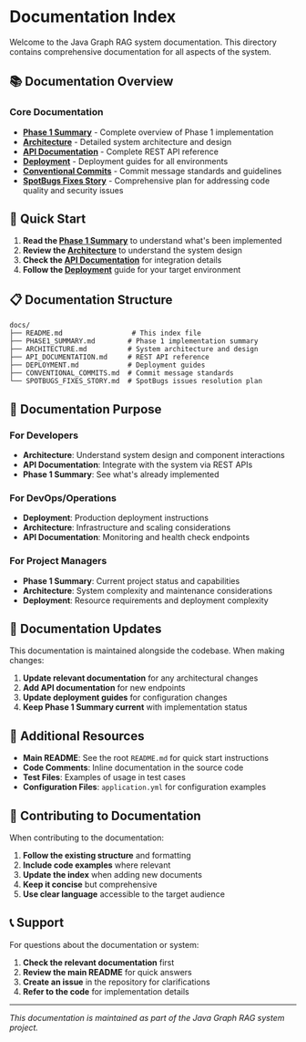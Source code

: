 # Documentation Index

Welcome to the Java Graph RAG system documentation. This directory contains comprehensive documentation for all aspects of the system.

## 📚 Documentation Overview

### Core Documentation

- **[Phase 1 Summary](PHASE1_SUMMARY.md)** - Complete overview of Phase 1 implementation
- **[Architecture](ARCHITECTURE.md)** - Detailed system architecture and design
- **[API Documentation](API_DOCUMENTATION.md)** - Complete REST API reference
- **[Deployment](DEPLOYMENT.md)** - Deployment guides for all environments
- **[Conventional Commits](CONVENTIONAL_COMMITS.md)** - Commit message standards and guidelines
- **[SpotBugs Fixes Story](SPOTBUGS_FIXES_STORY.md)** - Comprehensive plan for addressing code quality and security issues

## 🚀 Quick Start

1. **Read the [Phase 1 Summary](PHASE1_SUMMARY.md)** to understand what's been implemented
2. **Review the [Architecture](ARCHITECTURE.md)** to understand the system design
3. **Check the [API Documentation](API_DOCUMENTATION.md)** for integration details
4. **Follow the [Deployment](DEPLOYMENT.md)** guide for your target environment

## 📋 Documentation Structure

```
docs/
├── README.md                 # This index file
├── PHASE1_SUMMARY.md        # Phase 1 implementation summary
├── ARCHITECTURE.md          # System architecture and design
├── API_DOCUMENTATION.md     # REST API reference
├── DEPLOYMENT.md            # Deployment guides
├── CONVENTIONAL_COMMITS.md  # Commit message standards
└── SPOTBUGS_FIXES_STORY.md  # SpotBugs issues resolution plan
```

## 🎯 Documentation Purpose

### For Developers

- **Architecture**: Understand system design and component interactions
- **API Documentation**: Integrate with the system via REST APIs
- **Phase 1 Summary**: See what's already implemented

### For DevOps/Operations

- **Deployment**: Production deployment instructions
- **Architecture**: Infrastructure and scaling considerations
- **API Documentation**: Monitoring and health check endpoints

### For Project Managers

- **Phase 1 Summary**: Current project status and capabilities
- **Architecture**: System complexity and maintenance considerations
- **Deployment**: Resource requirements and deployment complexity

## 🔄 Documentation Updates

This documentation is maintained alongside the codebase. When making changes:

1. **Update relevant documentation** for any architectural changes
2. **Add API documentation** for new endpoints
3. **Update deployment guides** for configuration changes
4. **Keep Phase 1 Summary current** with implementation status

## 📖 Additional Resources

- **Main README**: See the root `README.md` for quick start instructions
- **Code Comments**: Inline documentation in the source code
- **Test Files**: Examples of usage in test cases
- **Configuration Files**: `application.yml` for configuration examples

## 🤝 Contributing to Documentation

When contributing to the documentation:

1. **Follow the existing structure** and formatting
2. **Include code examples** where relevant
3. **Update the index** when adding new documents
4. **Keep it concise** but comprehensive
5. **Use clear language** accessible to the target audience

## 📞 Support

For questions about the documentation or system:

1. **Check the relevant documentation** first
2. **Review the main README** for quick answers
3. **Create an issue** in the repository for clarifications
4. **Refer to the code** for implementation details

---

_This documentation is maintained as part of the Java Graph RAG system project._
